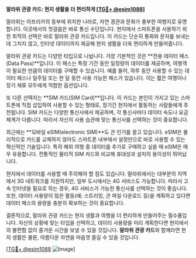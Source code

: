 **말라위 관광 카드: 현지 생활을 더 편리하게 [[TG💪+ @esim1088](https://t.me/s/esim1088)]**

말라위는 아프리카의 동부에 위치한 나라로, 자연 경관과 문화가 풍부한 여행지로 유명합니다. 이곳에서의 첫걸음은 바로 통신 수단입니다. 현지에서 스마트폰을 사용하기 위한 최적의 선택은 바로 말라위 관광 카드입니다. 이 카드는 단순히 통화와 문자를 보내는 데 그치지 않고, 인터넷 데이터까지 제공해 현지 생활을 더욱 편리하게 만들어줍니다.

말라위 관광 카드는 다양한 타입으로 나뉩니다. 가장 기본적인 것은 **전용 데이터 패스(Data Pass)**입니다. 이 패스는 특정 기간 동안 일정량의 데이터를 제공하며, 여행객이 필요한 만큼의 데이터를 구매할 수 있습니다. 예를 들어, 하루 동안 사용할 수 있는 데이터 패스나 일주일 또는 한 달 동안 사용 가능한 패스가 있습니다. 이는 짧은 여행이나 장기 체류 모두에게 적합한 옵션입니다.

또 다른 선택지는 **SIM 카드(SIM Card)**입니다. 이 카드는 본인이 가지고 있는 스마트폰에 직접 삽입하여 사용할 수 있는 형태로, 장기간 현지에서 활동하는 사람들에게 추천됩니다. SIM 카드는 다양한 통신사에서 제공하며, 각 통신사마다 데이터 속도나 요금 체계가 다릅니다. 따라서 자신의 사용 습관에 맞는 통신사를 선택하는 것이 중요합니다.

최근에는 **모바일 eSIM(electronic SIM)**도 큰 인기를 끌고 있습니다. eSIM은 물리적으로 카드를 교체하지 않아도 스마트폰 내부에서 설정만으로 바로 사용할 수 있는 혁신적인 기술입니다. 특히 해외 여행 중 데이터를 추가로 구매하고 싶을 때 eSIM은 매우 유용합니다. 전통적인 물리적 SIM 카드와 비교해 휴대성과 설치의 용이성이 뛰어납니다.

현지에서 데이터를 사용할 때 주의해야 할 점도 있습니다. 말라위에서는 대부분의 지역에서 3G 네트워크를 지원하지만, 일부 도시에서는 4G 서비스도 가능합니다. 따라서 고속 인터넷을 필요로 하는 경우, 4G 서비스가 가능한 통신사를 선택하는 것이 좋습니다. 또한, 데이터 사용량이 많은 활동(예: 스트리밍, 큰 파일 다운로드 등)을 계획하고 있다면 데이터 패스의 용량을 충분히 확보하는 것이 중요합니다.

결론적으로, 말라위 관광 카드는 현지 생활과 여행을 더 편리하게 만들어주는 필수품입니다. 자신의 상황에 맞는 타입을 선택하고, 데이터 사용량을 미리 계획한다면 현지에서의 불편함 없이 즐거운 시간을 보낼 수 있을 것입니다. **말라위 관광 카드**와 함께라면 현지 생활은 물론, 아름다운 자연을 마음껏 즐길 수 있을 것입니다.

[[TG💪+ @esim1088](https://t.me/s/esim1088) ![Image](https://i.postimg.cc/Y0z9fWf4/image.png)]